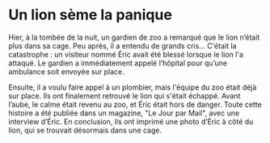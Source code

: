 # Un lion sème la panique

Hier, à la tombée de la nuit, un gardien de zoo a remarqué que le lion n’était plus dans sa cage. Peu après, il a entendu de grands cris... C'était la catastrophe : un visiteur nommé Éric avait été blessé lorsque le lion l'a attaqué. Le gardien a immédiatement appelé l’hôpital pour qu’une ambulance soit envoyée sur place.

Ensuite, il a voulu faire appel à un plombier, mais l'équipe du zoo était déjà sur place. Ils ont finalement retrouvé le lion qui s'était échappé. Avant l’aube, le calme était revenu au zoo, et Éric était hors de danger. Toute cette histoire a été publiée dans un magazine, "Le Jour par Mail", avec une interview d’Éric. En conclusion, ils ont imprimé une photo d’Éric à côté du lion, qui se trouvait désormais dans une cage.
